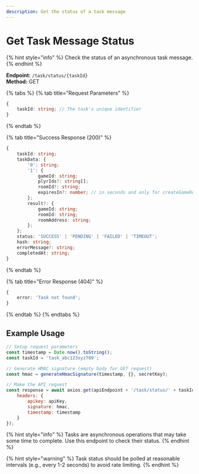 ```yaml
---
description: Get the status of a task message
---
```


# Get Task Message Status

{% hint style="info" %} Check the status of an asynchronous task message. {% endhint %}

**Endpoint:** `/task/status/{taskId}`  
**Method:** GET

{% tabs %} {% tab title="Request Parameters" %}

```typescript
{
    taskId: string; // The task's unique identifier
}
```

{% endtab %}

{% tab title="Success Response (200)" %}

```typescript
{
    taskId: string;
    taskData: {
        '0': string;
        '1': {
            gameId: string;
            plyrIds?: string[];
            roomId?: string;
            expiresIn?: number; // in seconds and only for createGameRoom
        };
        result?: {
            gameId: string;
            roomId: string;
            roomAddress: string;
        };
    };
    status: 'SUCCESS' | 'PENDING' | 'FAILED' | 'TIMEOUT';
    hash: string;
    errorMessage?: string;
    completedAt: string;
}
```

{% endtab %}

{% tab title="Error Response (404)" %}

```typescript
{
    error: 'Task not found';
}
```

{% endtab %} {% endtabs %}

## Example Usage

```javascript
// Setup request parameters
const timestamp = Date.now().toString();
const taskId = 'task_abc123xyz789';

// Generate HMAC signature (empty body for GET request)
const hmac = generateHmacSignature(timestamp, {}, secretKey);

// Make the API request
const response = await axios.get(apiEndpoint + '/task/status/' + taskId, {
    headers: {
        apikey: apiKey,
        signature: hmac,
        timestamp: timestamp
    }
});
```

{% hint style="info" %} Tasks are asynchronous operations that may take some time to complete. Use this endpoint to check their status. {% endhint %}

{% hint style="warning" %} Task status should be polled at reasonable intervals (e.g., every 1-2 seconds) to avoid rate limiting. {% endhint %}
